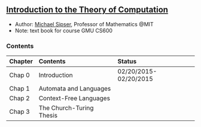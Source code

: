 ## [Introduction to the Theory of Computation](http://www.amazon.com/Introduction-Theory-Computation-Michael-Sipser/dp/0534950973)

- Author: [Michael Sipser](http://www-math.mit.edu/~sipser/), Professor of Mathematics @MIT
- Note: text book for course GMU CS600

### Contents
|Chapter | Contents| Status|
|:----|:----|:----|
|Chap 0| Introduction| 02/20/2015- 02/20/2015|
|Chap 1| Automata and Languages| |
|Chap 2| Context-Free Languages| |
|Chap 3| The Church-Turing Thesis| |
